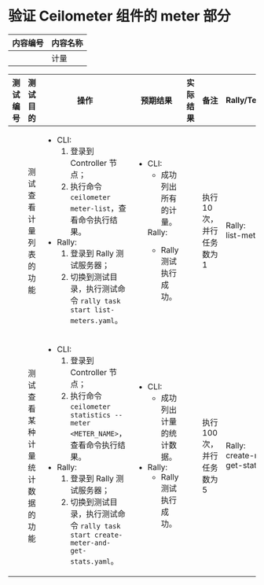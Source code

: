 # 验证 Ceilometer 组件的 meter 部分

|内容编号|内容名称|
|--------|--------|
||计量|

|测试编号|测试目的|操作|预期结果|实际结果|备注|Rally/Tempest/None|
|--------|--------|----|--------|--------|----|------------------|
||测试查看计量列表的功能|<ul><li>CLI:<ol><li>登录到 Controller 节点；</li><li>执行命令 <code>ceilometer meter-list</code>，查看命令执行结果。</li></ol></li><li>Rally:<ol><li>登录到 Rally 测试服务器；</li><li>切换到测试目录，执行测试命令 <code>rally task start list-meters.yaml</code>。</li></ol></li></ul>|<ul><li>CLI:<ul><li>成功列出所有的计量。</li></ul></li>Rally:<ul><li>Rally 测试执行成功。</li></ul></li></ul>||执行 10 次，并行任务数为 1|Rally:</br>list-meters.yaml|
||测试查看某种计量统计数据的功能|<ul><li>CLI:<ol><li>登录到 Controller 节点；</li><li>执行命令 <code>ceilometer statistics --meter \<METER\_NAME\></code>，查看命令执行结果。</li></ol></li><li>Rally:<ol><li>登录到 Rally 测试服务器；</li><li>切换到测试目录，执行测试命令 <code>rally task start create-meter-and-get-stats.yaml</code>。</li></ol></li></ul>|<ul><li>CLI:<ul><li>成功列出计量的统计数据。</li></ul></li><li>Rally:<ul><li>Rally 测试执行成功。</li></ul></li></ul>||执行 100 次，并行任务数为 5|Rally:</br>create-meter-and-get-stats.yaml|
